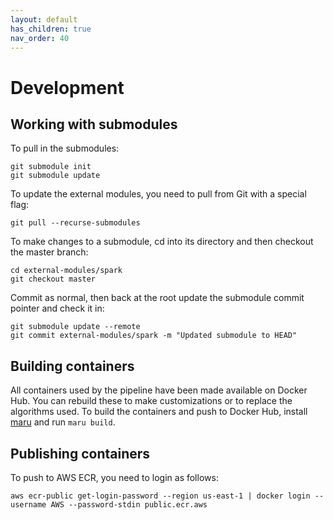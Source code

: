 ```yaml
---
layout: default
has_children: true
nav_order: 40
---
```


# Development

## Working with submodules

To pull in the submodules:

    git submodule init
    git submodule update

To update the external modules, you need to pull from Git with a special flag:

    git pull --recurse-submodules

To make changes to a submodule, cd into its directory and then checkout the master branch:

    cd external-modules/spark 
    git checkout master

Commit as normal, then back at the root update the submodule commit pointer and check it in:

    git submodule update --remote
    git commit external-modules/spark -m "Updated submodule to HEAD"

## Building containers

All containers used by the pipeline have been made available on Docker Hub. You can rebuild these to make customizations or to replace the algorithms used. To build the containers and push to Docker Hub, install [maru](https://github.com/JaneliaSciComp/maru) and run `maru build`.

## Publishing containers

To push to AWS ECR, you need to login as follows:

    aws ecr-public get-login-password --region us-east-1 | docker login --username AWS --password-stdin public.ecr.aws

